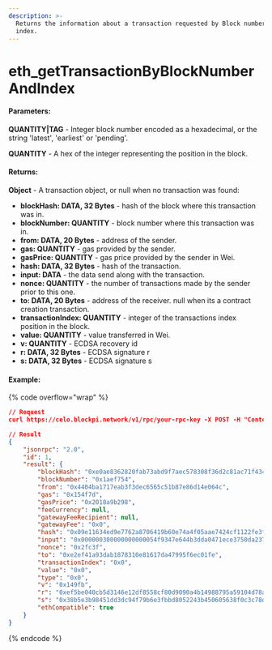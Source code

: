 ```yaml
---
description: >-
  Returns the information about a transaction requested by Block number and
  index.
---
```


# eth\_getTransactionByBlockNumberAndIndex

#### **Parameters:**

**QUANTITY|TAG** - Integer block number encoded as a hexadecimal, or the string 'latest', 'earliest' or 'pending'.

**QUANTITY** - A hex of the integer representing the position in the block.

#### **Returns:**

**Object** - A transaction object, or null when no transaction was found:

* **blockHash: DATA, 32 Bytes** - hash of the block where this transaction was in.
* **blockNumber: QUANTITY** - block number where this transaction was in.
* **from: DATA, 20 Bytes** - address of the sender.
* **gas: QUANTITY** - gas provided by the sender.
* **gasPrice: QUANTITY** - gas price provided by the sender in Wei.
* **hash: DATA, 32 Bytes** - hash of the transaction.
* **input: DATA** - the data send along with the transaction.
* **nonce: QUANTITY** - the number of transactions made by the sender prior to this one.
* **to: DATA, 20 Bytes** - address of the receiver. null when its a contract creation transaction.
* **transactionIndex: QUANTITY** - integer of the transactions index position in the block.
* **value: QUANTITY** - value transferred in Wei.
* **v: QUANTITY** - ECDSA recovery id
* **r: DATA, 32 Bytes** - ECDSA signature r
* **s: DATA, 32 Bytes** - ECDSA signature s

#### Example:

{% code overflow="wrap" %}
```json
// Request
curl https://celo.blockpi.network/v1/rpc/your-rpc-key -X POST -H "Content-Type: application/json" --data '{"jsonrpc":"2.0","method":"eth_getTransactionByBlockNumberAndIndex","params":["latest", "0x0"],"id":1}'

// Result
{
    "jsonrpc": "2.0",
    "id": 1,
    "result": {
        "blockHash": "0xe0ae8362820fab73abd9f7aec578308f36d2c81ac71f434d864b43f13c5e227b",
        "blockNumber": "0x1aef754",
        "from": "0x4404ba1717eab3f3dec6565c51b87e86d14e064c",
        "gas": "0x154f7d",
        "gasPrice": "0x2018a9b298",
        "feeCurrency": null,
        "gatewayFeeRecipient": null,
        "gatewayFee": "0x0",
        "hash": "0x09e11634ed9e7762a8706419b60e74a4f05aae7424cf1122fe3f4be4f392103a",
        "input": "0x000000300000000000054f9347e644b3dda0471ece3750da237f93b8e339c536989b8978a438016cde5f5a192fbf3fd84df983aa6dc30dbd9f8fac1f00628cb3a5a206956423d158009612813b64b19dab0b000000000000000000000000000000000000000002",
        "nonce": "0x2fc3f",
        "to": "0xe2ef41a93dab1878310e81617da47995f6ec01fe",
        "transactionIndex": "0x0",
        "value": "0x0",
        "type": "0x0",
        "v": "0x149fb",
        "r": "0xef5be040cb5d3146e12df8558cf80d9090a4b14988795a59104d78a3aa1059cc",
        "s": "0x38b5e3b98451dd3dc94f79b6e3fbbd8052243b450605638f0c3c78dc75706b85",
        "ethCompatible": true
    }
}
```
{% endcode %}
